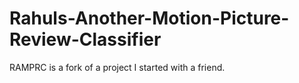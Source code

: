 # Rahuls-Another-Motion-Picture-Review-Classifier
RAMPRC is a fork of a project I started with a friend.
